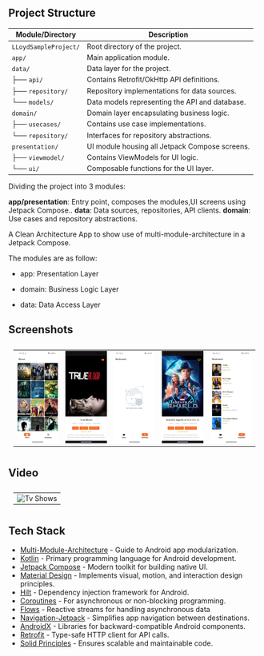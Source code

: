 ## Project Structure

| **Module/Directory**  | **Description**                                |
|-----------------------|------------------------------------------------|
| `LLoydSampleProject/` | Root directory of the project.                 |
| `app/`                | Main application module.                       |
| `data/`               | Data layer for the project.                    |
| ├── `api/`            | Contains Retrofit/OkHttp API definitions.      |
| ├── `repository/`     | Repository implementations for data sources.   |
| └── `models/`         | Data models representing the API and database. |
| `domain/`             | Domain layer encapsulating business logic.     |
| ├── `usecases/`       | Contains use case implementations.             |
| └── `repository/`     | Interfaces for repository abstractions.        |
| `presentation/`       | UI module housing all Jetpack Compose screens. |
| ├── `viewmodel/`      | Contains ViewModels for UI logic.              |
| └── `ui/`             | Composable functions for the UI layer.         |

Dividing the project into 3 modules:

**app/presentation**: Entry point, composes the modules,UI screens using Jetpack Compose..
**data**: Data sources, repositories, API clients.
**domain**: Use cases and repository abstractions.

A Clean Architecture App to show use of multi-module-architecture in a Jetpack Compose.

The modules are as follow:

* app: Presentation Layer

* domain: Business Logic Layer

* data: Data Access Layer

## Screenshots

<table style="padding:10px">
	<tr>
    	<td align="center">
			<img src="assets/home.jpeg" alt="Tv Shows" width="300"/>
    	</td>
		<td align="center">
			<img src="assets/details.jpeg" alt="Show Details" width="300"/>
    	</td>
		<td align="center">
			<img src="assets/no_bookmarks.jpeg" alt="No Bookmarks" width="300"/>
    	</td>
        <td align="center">
			<img src="assets/details_bookmark.jpeg" alt="Show Details" width="300"/>
    	</td>
        <td align="center">
			<img src="assets/bookmarks.jpeg" alt="Bookmarks" width="300"/>
    	</td>
  	</tr>
</table>

## Video

<table style="padding:10px">
	<tr>
    	<td align="center">
			<img src="assets/tvshow_app.gif" alt="Tv Shows" width="300"/>
    	</td>
  	</tr>
</table>

## Tech Stack
* [Multi-Module-Architecture](https://developer.android.com/topic/modularization) - Guide to Android app modularization.
* [Kotlin](https://kotlinlang.org/) - Primary programming language for Android development.
* [Jetpack Compose](https://developer.android.com/compose) -  Modern toolkit for building native UI.
* [Material Design](https://developer.android.com/develop/ui/views/theming/look-and-feel) - Implements visual, motion, and interaction design principles.
* [Hilt](https://developer.android.com/training/dependency-injection/hilt-android) - Dependency injection framework for Android.
* [Coroutines](https://kotlinlang.org/docs/coroutines-overview.html) - For asynchronous or non-blocking programming.
* [Flows](https://developer.android.com/kotlin/flow) - Reactive streams for handling asynchronous data
* [Navigation-Jetpack](https://developer.android.com/jetpack/androidx/releases/navigation) - Simplifies app navigation between destinations.
* [AndroidX](https://developer.android.com/jetpack/androidx) - Libraries for backward-compatible Android components.
* [Retrofit](https://square.github.io/retrofit/) -  Type-safe HTTP client for API calls.
* [Solid Principles](https://medium.com/the-android-caf%C3%A9/solid-principles-the-kotlin-way-ff717c0d60da) - Ensures scalable and maintainable code.


